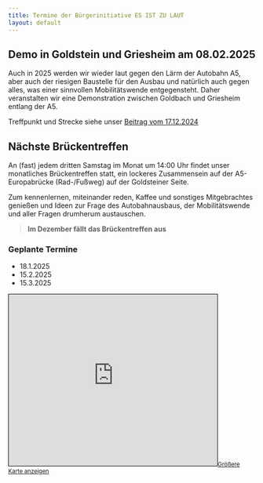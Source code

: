 ```yaml
---
title: Termine der Bürgerinitiative ES IST ZU LAUT
layout: default
---
```


<!-- ## Donnerstag, 28.11.2024 19 Uhr Reguläres Treffen der Bürgerinitiative "Es ist zu laut!"

Das Treffen der Bürgerinitiative ist auch diesmal im 1. Stock des Evangelischen Gemeindehauses
neben der Segenskirche in Griesheim, Alte Falterstraße 6

<iframe width="425" height="350" src="https://www.openstreetmap.org/export/embed.html?bbox=8.590943813323976%2C50.08483497046578%2C8.622658252716066%2C50.09773419934845&amp;layer=mapnik&amp;marker=50.0912850189243%2C8.60680103302002#map=16/50.0913/8.6068" style="border: 1px solid black"></iframe><small><a href="https://www.openstreetmap.org/?mlat=50.0913&amp;mlon=8.6068#map=16/50.0913/8.6068">Größere Karte anzeigen</a></small> -->

## Demo in Goldstein und Griesheim am 08.02.2025

Auch in 2025 werden wir wieder laut gegen den Lärm der Autobahn A5, aber auch der riesigen Baustelle für den Ausbau und natürlich auch gegen alles, was einer sinnvollen Mobilitätswende entgegensteht. Daher veranstalten wir eine Demonstration zwischen Goldbach und Griesheim entlang der A5.

Treffpunkt und Strecke siehe unser [Beitrag vom 17.12.2024](/homepage/2024/12/17/demo-08.02.2025.html)

## Nächste Brückentreffen

An (fast) jedem dritten Samstag im Monat um 14:00 Uhr findet unser monatliches Brückentreffen statt, ein lockeres Zusammensein auf der A5-Europabrücke (Rad-/Fußweg) auf der Goldsteiner Seite.

Zum kennenlernen, miteinander reden, Kaffee und sonstiges Mitgebrachtes genießen und Ideen zur Frage des Autobahnausbaus, der Mobilitätswende und aller Fragen drumherum austauschen.

> **Im Dezember fällt das Brückentreffen aus**

### Geplante Termine

- 18.1.2025
- 15.2.2025
- 15.3.2025

<iframe width="425" height="350" src="https://www.openstreetmap.org/export/embed.html?bbox=8.611232042312624%2C50.084449454487164%2C8.62333416938782%2C50.09089955482507&amp;layer=mapnik&amp;marker=50.08767915505196%2C8.61728310585022" style="border: 1px solid black"></iframe><small><a href="https://www.openstreetmap.org/?mlat=50.08768&amp;mlon=8.61728#map=17/50.08767/8.61728">Größere Karte anzeigen</a></small>
